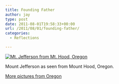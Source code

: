 ```yaml
---
title: Founding Father
author: jay
type: post
date: 2011-08-01T19:58:33+00:00
url: /2011/08/01/founding-father/
categories:
  - Reflections

---
```

[![Mt. Jefferson from Mt. Hood, Oregon][1]][2]

Mount Jefferson as seen from Mount Hood, Oregon.

[More pictures from Oregon][3]

 [1]: https://photos.smugmug.com/All/Portland/i-jRW7P3q/0/M/IMG0268-M.jpg
 [2]: http://photos.rambleon.org/All/Portland/18233688_tfh2LD#1411134780_jRW7P3q-A-LB (Mt. Jefferson from Mt. Hood, Oregon)
 [3]: http://photos.rambleon.org/All/Portland/18233688_tfh2LD#1402083735_JqTJQTr